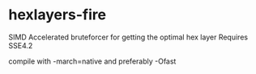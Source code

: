 # hexlayers-fire
SIMD Accelerated bruteforcer for getting the optimal hex layer
Requires SSE4.2

compile with -march=native and preferably -Ofast
